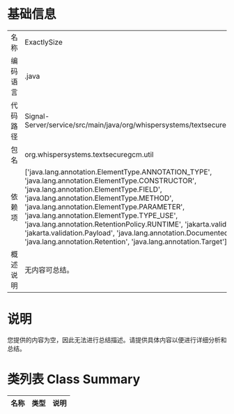 # 基础信息

|      |      |
|------|------|
| 名称 | ExactlySize |
| 编码语言 | .java |
| 代码路径 | Signal-Server/service/src/main/java/org/whispersystems/textsecuregcm/util/ExactlySize.java |
| 包名 | org.whispersystems.textsecuregcm.util |
| 依赖项 | ['java.lang.annotation.ElementType.ANNOTATION_TYPE', 'java.lang.annotation.ElementType.CONSTRUCTOR', 'java.lang.annotation.ElementType.FIELD', 'java.lang.annotation.ElementType.METHOD', 'java.lang.annotation.ElementType.PARAMETER', 'java.lang.annotation.ElementType.TYPE_USE', 'java.lang.annotation.RetentionPolicy.RUNTIME', 'jakarta.validation.Constraint', 'jakarta.validation.Payload', 'java.lang.annotation.Documented', 'java.lang.annotation.Retention', 'java.lang.annotation.Target'] |
| 概述说明 | 无内容可总结。 |

# 说明

您提供的内容为空，因此无法进行总结描述。请提供具体内容以便进行详细分析和总结。

# 类列表 Class Summary

| 名称   | 类型  | 说明 |
|-------|------|-------------|




